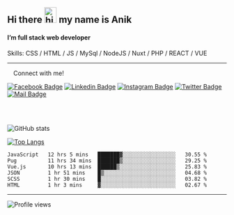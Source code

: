 ## Hi there <img src="https://user-images.githubusercontent.com/1303154/88677602-1635ba80-d120-11ea-84d8-d263ba5fc3c0.gif" width="28px" height="36" alt="hi"> my name is Anik

#### I’m full stack web developer

Skills:  CSS / HTML / JS / MySql / NodeJS / Nuxt / PHP / REACT / VUE


---

&emsp;Connect with me!

<a href="https://www.facebook.com/anik.aritro" target="_blank">![Facebook Badge](https://img.shields.io/badge/Facebook-1877F2?style=for-the-badge&logo=facebook&logoColor=white)</a> [![Linkedin Badge](https://img.shields.io/badge/LinkedIn-0077B5?style=for-the-badge&logo=linkedin&logoColor=white)](https://www.linkedin.com/in/anik-hossain540323/) [![Instagram Badge](https://img.shields.io/badge/Instagram-E4405F?style=for-the-badge&logo=instagram&logoColor=white)](https://www.instagram.com/aritro.anik) [![Twitter Badge](https://img.shields.io/badge/Twitter-1DA1F2?style=for-the-badge&logo=twitter&logoColor=white)](https://twitter.com/AritroAnik) [![Mail Badge](https://img.shields.io/badge/Gmail-D14836?style=for-the-badge&logo=gmail&logoColor=white)](mailto:anikhossain9120@gmail.com)

</br>
</br>


![GitHub stats](https://github-readme-stats.vercel.app/api?username=anik-hossain&show_icons=true&theme=monokai)

[![Top Langs](https://github-readme-stats.vercel.app/api/top-langs/?username=anik-hossain&layout=compact&theme=monokai)](https://github.com/anik-hossain)

<!--START_SECTION:waka-->

```text
JavaScript   12 hrs 5 mins   ███████▓░░░░░░░░░░░░░░░░░   30.55 %
Pug          11 hrs 34 mins  ███████▒░░░░░░░░░░░░░░░░░   29.25 %
Vue.js       10 hrs 13 mins  ██████▒░░░░░░░░░░░░░░░░░░   25.83 %
JSON         1 hr 51 mins    █▒░░░░░░░░░░░░░░░░░░░░░░░   04.68 %
SCSS         1 hr 30 mins    █░░░░░░░░░░░░░░░░░░░░░░░░   03.82 %
HTML         1 hr 3 mins     ▓░░░░░░░░░░░░░░░░░░░░░░░░   02.67 %
```

<!--END_SECTION:waka-->
---

![Profile views](https://gpvc.arturio.dev/anik-hossain)  
